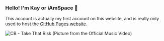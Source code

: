 ### Hello! I'm Kay or iAmSpace 👋

This account is actually my first account on this website, and is really only used to host the [GitHub Pages website](iAmSpace.github.io).

![CB - Take That Risk (Picture from the Official Music Video)](https://cdn.discordapp.com/attachments/942158042965889064/949453590269947964/ReUpload_Media_-_7th_CB_-_Take_That_Risk_Official_Music_Video_PRESSREUPLOADMEDIA_7ZiitCIruBc_-_1890x1063_-_2m00s.png)
